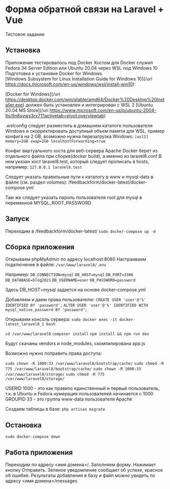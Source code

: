 # Форма обратной связи на Laravel + Vue
Тестовое задание
## Установка
Приложение тестировалось под Docker
Хостом для Docker служил Fedora 34 Server Edition или Ubuntu 20.04 через WSL под Windows 10
Подготовка к установке Docker for Windows  
[Windows Subsystem for Linux Installation Guide for Windows 10](/uri https://docs.microsoft.com/en-us/windows/wsl/install-win10):

[Docker for Windows](/uri https://desktop.docker.com/win/stable/amd64/Docker%20Desktop%20Installer.exe) должен быть установлен и интегрирован с WSL 2 [Ubuntu 20.04 MS Store](/uri https://www.microsoft.com/en-us/p/ubuntu-2004-lts/9n6svws3rx71?activetab=pivot:overviewtab)

.wslconfig следует разместить в домашнем каталоге пользователя Windows и скорректировать доступный объем памяти для WSL, пример конфига на 2 GB, возможно нужна перезагрузка Windows:
`[wsl2]
memory=2GB
swap=2Gb
localhostForwarding=true`

Конфиг виртуального хоста для веб-сервера Apache Docker берет из отдельного файла при сборке(docker build), а именно из laravel8.conf
В нем указан хост laravel8.test, который следует прописать в hosts, например:
`127.0.0.1 laravel8.test`

Следует указать правильные пути к каталогу в www и mysql-data в файле (см. раздел volumes):
/feedbackform/docker-latest/docker-compose.yml

Там же следует указать пароль пользователя root для mysql в переменной MYSQL_ROOT_PASSWORD

## Запуск
Переходим в /feedbackform/docker-latest/
`sudo docker-compose up -d`

## Сборка приложения
Открываем phpMyAdmin по адресу localhost:8080
Настраиваем подключение в файле:
`/var/www/laravel8/.env`

Например:
`DB_CONNECTION=mysql`
`DB_HOST=mysql`
`DB_PORT=3306`
`DB_DATABASE=blog2021`
`DB_USERNAME=user`
`DB_PASSWORD=password`

Здесь DB_HOST=mysql задается на основе docker-compose.yml

Добавляем и даем права пользователю:
`CREATE USER 'user'@'%' IDENTIFIED BY 'password';`
`ALTER USER 'user'@'%' IDENTIFIED WITH mysql_native_password BY 'password';`

Открываем консоль сервера:
`sudo docker exec -it docker-latest_laravel8_1 bash`

`cd /var/www/laravel8`
`composer install`
`npm install && npm run dev`

Будут скачаны vendors и node_modules, скомпилирована app.js

Возможно нужно поправить права доступа:

`sudo chown -R 1000:33 /var/www/laravel8/bootstrap/cache/`
`sudo chmod -R 775 /var/www/laravel8/bootstrap/cache/`
`sudo chown -R 1000:33 /var/www/laravel8/storage/`
`sudo chmod -R 775 /var/www/laravel8/storage/`

USERID 1000 - это как правило единственный и первый пользователь, т.к. в Ubuntu и Fedora нумерация пользователей начинается с 1000
GROUPID 33 - это группа www-data пользователя Apache

Создаем таблицы в базе:
`php artisan migrate`

## Остановка
`sudo docker-compose down`

## Работа приложения
Переходим по адресу <имя домена>/.
Заполняем форму.
Нажимает кнопку Отправить.
Зеленое уведомление сообщает об успехе, красное об ошибке.
Результаты добавления в базу и файл можно увидеть по адресу <имя домена>/messages
